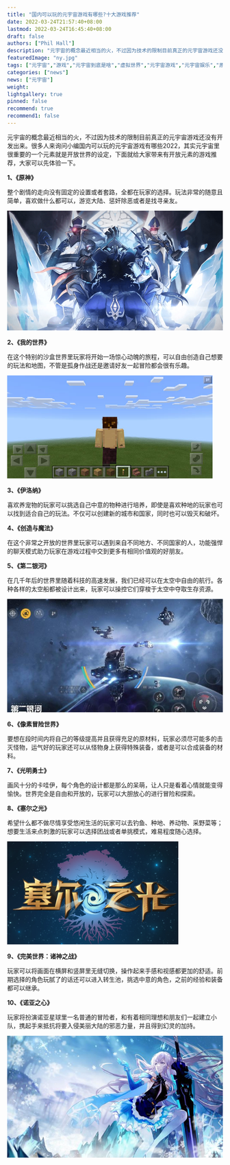 ```yaml
---
title: "国内可以玩的元宇宙游戏有哪些?十大游戏推荐"
date: 2022-03-24T21:57:40+08:00
lastmod: 2022-03-24T16:45:40+08:00
draft: false
authors: ["Phil Hall"]
description: "元宇宙的概念最近相当的火，不过因为技术的限制目前真正的元宇宙游戏还没有开发出来。很多人来询问小编国内可以玩的元宇宙游戏有哪些2022，其实元宇宙里很重要的一个元素就是开放世界的设定，下面就给大家带来有开放元素的游戏推荐，大家可以先体验一下。"
featuredImage: "ny.jpg"
tags: ["元宇宙","游戏","元宇宙到底是啥","虚拟世界","元宇宙游戏","元宇宙娱乐","原神"]
categories: ["news"]
news: ["元宇宙"]
weight: 
lightgallery: true
pinned: false
recommend: true
recommend1: false
---
```



元宇宙的概念最近相当的火，不过因为技术的限制目前真正的元宇宙游戏还没有开发出来。很多人来询问小编国内可以玩的元宇宙游戏有哪些2022，其实元宇宙里很重要的一个元素就是开放世界的设定，下面就给大家带来有开放元素的游戏推荐，大家可以先体验一下。

**1、《原神》** 

整个剧情的走向没有固定的设置或者套路，全都在玩家的选择。玩法非常的随意且简单，喜欢做什么都可以，游览大陆、惩奸除恶或者是找寻亲友。

![图片](ys.jpg)



**2、《我的世界》** 

在这个特别的沙盒世界里玩家将开始一场惊心动魄的旅程，可以自由创造自己想要的玩法和地图，不管是孤身作战还是邀请好友一起冒险都会很有乐趣。

![图片](wd.jpg)



**3、《伊洛纳》** 

喜欢养宠物的玩家可以挑选自己中意的物种进行培养，即使是喜欢种地的玩家也可以找到适合自己的玩法。不仅可以创建新的城市和国家，同时也可以毁灭和破坏。



**4、《创造与魔法》** 

在这个非常之开放的世界里玩家可以遇到来自不同地方、不同国家的人，功能强悍的聊天模式助力玩家在游戏过程中交到更多有相同价值观的好朋友。



**5、《第二银河》** 

在几千年后的世界里随着科技的高速发展，我们已经可以在太空中自由的航行。各种各样的太空船都被设计出来，玩家可以操控它们穿梭于太空中夺取生存资源。

![图片](dr.jpg)



**6、《像素冒险世界》** 

要想在段时间内将自己的等级提高并且获得充足的原材料，玩家必须尽可能多的击灭怪物，运气好的玩家还可以从怪物身上获得特殊装备，或者是可以合成装备的材料。



**7、《光明勇士》** 

画风十分的卡哇伊，每个角色的设计都是那么的呆萌，让人只是看着心情就能变得愉快。世界完全是自由和开放的，玩家可以大胆放心的进行冒险和探索。



**8、《塞尔之光》** 

希望什么都不做尽情享受悠闲生活的玩家可以去钓鱼、种地、养动物、采野菜等；想要生活来点刺激的玩家可以选择团战或者单挑模式，难易程度随心选择。

![图片](srzg.png)



**9、《完美世界：诸神之战》** 

玩家可以将画面在横屏和竖屏里无缝切换，操作起来手感和视感都更加的舒适。前期选择的角色玩腻了的话还可以进入转生池，挑选中意的角色，之前的经验和装备都可以继承。



**10、《诺亚之心》** 

玩家将扮演诺亚星球里一名普通的冒险者，和有着相同理想和朋友们一起建立小队，携起手来抵抗将要入侵美丽大陆的邪恶力量，并且得到幻灵的加持。

![图片](ny.jpg)

